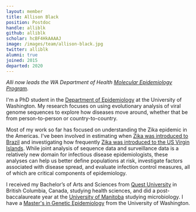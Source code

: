 ```yaml
---
layout: member
title: Allison Black
position: Postdoc
handle: alliblk
github: alliblk
scholar: hcBF4HkAAAAJ
image: /images/team/allison-black.jpg
twitter: alliblk
alumni: true
joined: 2015
departed: 2020
---
```


_Alli now leads the WA Department of Health [Molecular Epidemiology Program](https://doh.wa.gov/about-us/executive-offices/health-and-science/disease-control-and-health-statistics/communicable-disease-epidemiology/molecular-epidemiology-program)._ 

I'm a PhD student in the [Department of Epidemiology](https://epi.washington.edu/) at the University of Washington. My research focuses on using evolutionary analysis of viral genome sequences to explore how diseases move around, whether that be from person-to-person or country-to-country.

Most of my work so far has focused on understanding the Zika epidemic in the Americas. I've been involved in estimating when [Zika was introduced to Brazil](https://bedford.io/papers/faria-zika-in-brazil/) and investigating how frequently [Zika was introduced to the US Virgin Islands](https://www.biorxiv.org/content/early/2017/03/03/113100.1). While joint analysis of sequence data and surveillance data is a relatively new domain for infectious disease epidemiologists, these analyses can help us better define populations at risk, investigate factors associated with disease spread, and evaluate infection control measures, all of which are critical components of epidemiology.

I received my Bachelor’s of Arts and Sciences from [Quest University](https://questu.ca/) in British Columbia, Canada, studying health sciences, and did a post-baccalaureate year at the [University of Manitoba](http://www.sci.umanitoba.ca/microbiology/) studying microbiology. I have a [Master's in Genetic Epidemiology](http://iphg.biostat.washington.edu/programs/ms) from the University of Washington.
